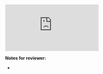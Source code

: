 <!-- Change the ## to your pull request number -->
![Coverage Badge](https://img.shields.io/endpoint?url=https://gist.githubusercontent.com/Trimatix/2551cac90336c1d1073d8615407cc72d/raw/Carica__pull_##.json)

**Notes for reviewer:**

*
